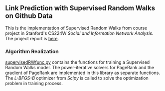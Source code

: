 ## Link Prediction with Supervised Random Walks on Github Data
This is the implementation of Supervised Random Walks from course project in Stanford's CS224W *Social and Information Network Analysis*.
The project report is [here](http://web.stanford.edu/class/cs224w/projects_2015/Applying_Link_Prediction_for_Repository_Recommendation_on_GitHub.pdf).

### Algorithm Realization
[supervisedRWfunc.py](https://github.com/tblee/CS224W_Link_prediction/blob/master/supervisedRWfunc.py) contains the functions for training a Supervised Random Walks model.
The power-iterative solvers for PageRank and the gradient of PageRank are implemented in this library as separate functions. The *L-BFGS-B* optimizer from *Scipy* is called to solve the optimization problem in training process.


